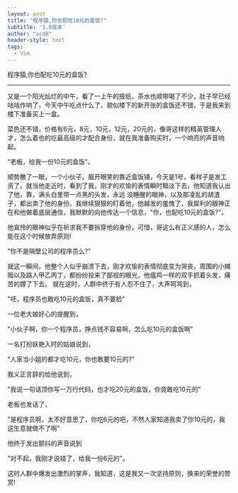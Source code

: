 ```yaml
---
layout: post
title: "程序猿,你也配吃10元的盒饭?"
subtitle: '1.0版本'
author: "scdd"
header-style: text
tags:
  - Vim
---
```


程序猿,你也配吃10元的盒饭?

---


  又是一个阳光灿烂的中午，看了一上午的报纸，茶水也顺带喝了不少，肚子早已经咕咕作响了，今天中午吃点什么了，貌似楼下的新开张的盒饭还不错，于是我来到楼下准备买上一盒。
  
  菜色还不错，价格有6元，8元，10元，12元，20元的，像哥这样的精英管理人才，怎么着也的吃最高级的才配合身份，就在我准备购买时，一个响亮的声音响起。
  
  "老板，给我一份10元的盒饭"。
  
  顺势撇了一眼，一个小伙子，眉开眼笑的靠近盒饭铺，今天是1号，看样子是发工资了。就当他走近时，看到了我，刚才的欢愉的表情瞬时黯淡下去，他知道我认出了他，靠，满头白里带一点黑的头发，永远   没睡醒的眼神，以及那凌乱的胡渣子，都出卖了他的身份。我继续狠狠的盯着他，他越发的羞愧了，我犀利的眼神正在和他做着底层通信，我默默的向他传达一个信息，"你，也配吃10元的盒饭?"。
  
  他哀怜的眼神似乎在祈求我不要拆穿他的身份，可惜，哥这么有正义感的人，怎么能在这个时候放弃原则!
  
  "你不是隔壁公司的程序员么?"
  
  就这一瞬间，他整个人似乎崩溃下去，刚才欢愉的表情彻底变为哭丧，周围的小摊贩以及路人甲乙丙丁，都纷纷投来了鄙视的眼光，他瘟鸡一样的双手抓着头发，痛苦的蹲了下去。
  就在这时，人群中终于有人忍不住了，大声呵骂到，
  
  "呸，程序员也敢吃10元的盒饭，真不要脸"
  
  一位老大娘好心的提醒到，
 
  "小伙子啊，你一个程序员，挣点钱不容易啊，怎么吃10元的盒饭啊"
  
  一名打扮妖艳入时的姑娘说到，
  
  "人家当小姐的都才吃10元，你也敢要10元的?"
  
  我义正言辞的给他说到，
  
  "我说一句话顶你写一万行代码，也才吃20元的盒饭，你竟敢吃10元的"
  
  老板也发话了，
  
  "是程序员啊，太不好意思了，你吃6元的吧，不然人家知道我卖了你10元的，我这生意就做不了啊"
  
  他终于发出颤抖的声音说到
  
  "对不起，我刚才说错了，给我一份6元的"。
  
  这时人群中爆发出激烈的掌声，我知道，这是我又一次坚持原则，换来的荣誉的赞赏!
 

